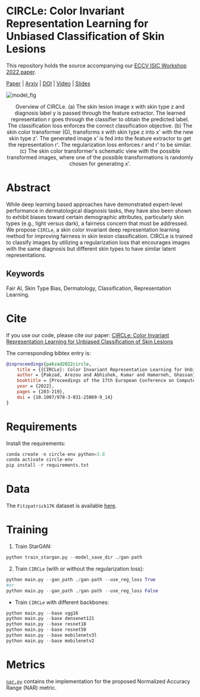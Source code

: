 # CIRCLe: Color Invariant Representation Learning for Unbiased Classification of Skin Lesions

This repository holds the source accompanying our [ECCV ISIC Workshop 2022 paper](https://www2.cs.sfu.ca/~hamarneh/ecopy/eccv_isic2022a.pdf).

[Paper](https://link.springer.com/chapter/10.1007/978-3-031-25069-9_14) | [Arxiv](https://arxiv.org/abs/2208.13528) | [DOI](https://doi.org/10.1007/978-3-031-25069-9_14) | [Video](https://www.youtube.com/watch?v=7v1YWy7biWI) | [Slides](https://workshop2022.isic-archive.com/slides_pakzad.pdf)


![model_fig](./images/model_fig.png)
<p align="center">
Overview of CIRCLe.
      (a) The skin lesion image x with skin type z and diagnosis label y is passed through the feature extractor. The learned representation r goes through the classifier to obtain the predicted label.
      The classification loss enforces the correct classification objective.
      (b) The skin color transformer (G), transforms x with skin type z into x' with the new skin type z'. The generated image x' is fed into the feature extractor to get the representation r'. 
      The regularization loss enforces r and r' to be similar.
      (c) The skin color transformer's schematic view with the possible transformed images, where one of the possible transformations is randomly chosen for generating x'.
</p>

# Abstract
While deep learning based approaches have demonstrated expert-level performance in dermatological diagnosis tasks, they have also been shown to exhibit biases toward certain demographic attributes, particularly skin types (e.g., light versus dark), a fairness concern that must be addressed. We propose `CIRCLe`, a skin color invariant deep representation learning method for improving fairness in skin lesion classification. CIRCLe is trained to classify images by utilizing a regularization loss that encourages images with the same diagnosis but different skin types to have similar latent representations.

## Keywords
Fair AI, Skin Type Bias, Dermatology, Classification, Representation Learning.

# Cite
If you use our code, please cite our paper: 
[CIRCLe: Color Invariant Representation Learning for Unbiased Classification of Skin Lesions](https://www2.cs.sfu.ca/~hamarneh/ecopy/eccv_isic2022a.pdf)

The corresponding bibtex entry is:

```bibtex
@inproceedings{pakzad2022circle,
    title = {{CIRCLe}: Color Invariant Representation Learning for Unbiased Classification of Skin Lesions},
    author = {Pakzad, Arezou and Abhishek, Kumar and Hamarneh, Ghassan},
    booktitle = {Proceedings of the 17th European Conference on Computer Vision (ECCV) - ISIC Skin Image Analysis Workshop},
    year = {2022},
    pages = {203-219},
    doi = {10.1007/978-3-031-25069-9_14}
}
```

<!-- # Code
Code for StarGan is modified from https://github.com/yunjey/stargan -->

# Requirements
Install the requirements:
```python
conda create -n circle-env python=3.8
conda activate circle-env
pip install -r requirements.txt
```

# Data
The `Fitzpatrick17K` dataset is available [here](https://github.com/mattgroh/fitzpatrick17k).

# Training
1) Train StarGAN:
```python
python train_stargan.py --model_save_dir ./gan-path
```

2) Train `CIRCLe` (with or without the regularization loss):
```python
python main.py --gan_path ./gan-path --use_reg_loss True 
#or
python main.py --gan_path ./gan-path --use_reg_loss False
```

- Train `CIRCLe` with different backbones:
```python
python main.py --base vgg16 
python main.py --base densenet121
python main.py --base resnet18
python main.py --base resnet50
python main.py --base mobilenetv3l
python main.py --base mobilenetv2
```

# Metrics

[`nar.py`](metrics/nar.py) contains the implementation for the proposed Normalized Accuracy Range (NAR) metric.